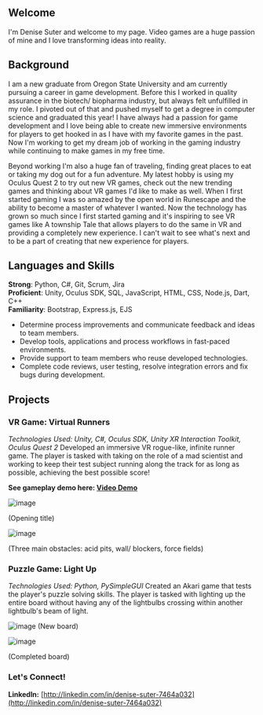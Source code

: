 ## Welcome

I'm Denise Suter and welcome to my page. Video games are a huge passion of mine and I love transforming ideas into reality.  


## Background

I am a new graduate from Oregon State University and am currently pursuing a career in game development. Before this I worked in quality assurance in the biotech/ biopharma industry, but always felt unfulfilled in my role. I pivoted out of that and pushed myself to get a degree in computer science and graduated this year! I have always had a passion for game development and I love being able to create new immersive environments for players to get hooked in as I have with my favorite games in the past. Now I'm working to get my dream job of working in the gaming industry while continuing to make games in my free time. 

Beyond working I'm also a huge fan of traveling, finding great places to eat or taking my dog out for a fun adventure. My latest hobby is using my Oculus Quest 2 to try out new VR games, check out the new trending games and thinking about VR games I'd like to make as well. When I first started gaming I was so amazed by the open world in Runescape and the ability to become a master of whatever I wanted. Now the technology has grown so much since I first started gaming and it's inspiring to see VR games like A township Tale that allows players to do the same in VR and providing a completely new experience. I can't wait to see what's next and to be a part of creating that new experience for players.

## Languages and Skills

**Strong**: Python, C#, Git, Scrum, Jira  
**Proficient**: Unity, Oculus SDK, SQL, JavaScript, HTML, CSS, Node.js, Dart, C++  
**Familiarity**: Bootstrap, Express.js, EJS 

* Determine process improvements and communicate feedback and ideas to team members.  
* Develop tools, applications and process workflows in fast-paced environments.  
* Provide support to team members who reuse developed technologies.  
* Complete code reviews, user testing, resolve integration errors and fix bugs during development.  


## Projects
### **VR Game: Virtual Runners** 
_Technologies Used: Unity, C#, Oculus SDK, Unity XR Interaction Toolkit, Oculus Quest 2_
Developed an immersive VR rogue-like, infinite runner game. The player is tasked with taking on the role of a mad scientist and working to keep their test subject running along the track for as long as possible, achieving the best possible score!  

**See gameplay demo here: [Video Demo](https://media.oregonstate.edu/media/t/1_fig8p83n)**

![image](https://user-images.githubusercontent.com/55517111/127911147-65d8b6c0-0a38-4199-af36-cab1c9808d7a.png)

(Opening title)

![image](https://user-images.githubusercontent.com/55517111/127910245-6a7c7630-c1c3-46e2-bdce-9ca36e3c53f4.png)

(Three main obstacles: acid pits, wall/ blockers, force fields)

### **Puzzle Game: Light Up** 
_Technologies Used: Python, PySimpleGUI_
Created an Akari game that tests the player's puzzle solving skills. The player is tasked with lighting up the entire board without having any of the lightbulbs crossing within another lightbulb's beam of light. 

![image](https://user-images.githubusercontent.com/55517111/127912550-56a73750-e390-45de-b8cd-6c6f1d395447.png)
(New board)

![image](https://user-images.githubusercontent.com/55517111/127912598-e9b0a4d1-cf00-40ba-84ad-a4ea8abc7d63.png)

(Completed board)

### Let's Connect!
**LinkedIn:** [http://linkedin.com/in/denise-suter-7464a032](http://linkedin.com/in/denise-suter-7464a032)


